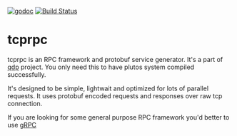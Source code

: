 [![godoc](https://godoc.org/github.com/qiwitech/tcprpc?status.svg)](https://godoc.org/github.com/qiwitech/tcprpc)
[![Build Status](https://travis-ci.org/qiwitech/tcprpc.svg?branch=master)](https://travis-ci.org/qiwitech/tcprpc/builds)

# tcprpc

tcprpc is an RPC framework and protobuf service generator.
It's a part of [qdp](https://github.com/qiwitech/qdp) project.
You only need this to have plutos system compiled successfully.

It's designed to be simple, lightwait and optimized for lots of parallel requests.
It uses protobuf encoded requests and responses over raw tcp connection.

If you are looking for some general purpose RPC framework you'd better to use [gRPC](https://github.com/grpc/grpc)

